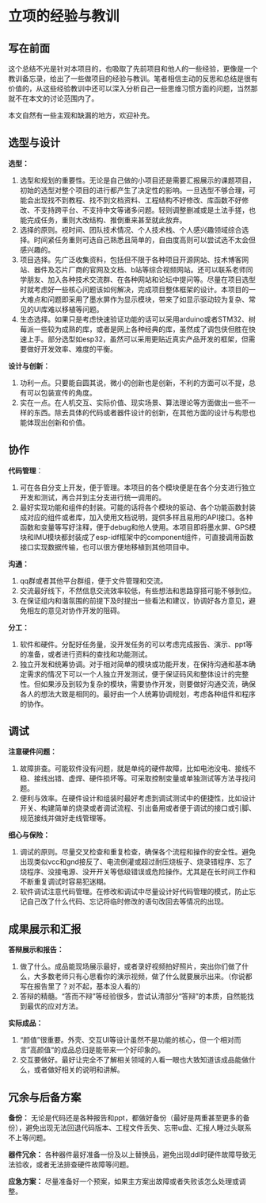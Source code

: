 # 立项的经验与教训

## 写在前面  
这个总结不光是针对本项目的，也吸取了先前项目和他人的一些经验，更像是一个教训备忘录，给出了一些做项目的经验与教训。笔者相信主动的反思和总结是很有价值的，从这些经验教训中还可以深入分析自己一些思维习惯方面的问题，当然那就不在本文的讨论范围内了。   

本文自然有一些主观和缺漏的地方，欢迎补充。


## 选型与设计

**选型：**
1. 选型和规划的重要性。无论是自己做的小项目还是需要汇报展示的课题项目，初始的选型对整个项目的进行都产生了决定性的影响。一旦选型不够合理，可能会出现找不到教程、找不到文档资料、工程结构不好修改、库函数不好修改、不支持跨平台、不支持中文等诸多问题。轻则调整删减或是土法手搓，也能完成任务，重则大改结构、推倒重来甚至就此放弃。
2. 选择的原则。视时间、团队技术情况、个人技术栈、个人感兴趣领域综合选择。时间紧任务重则可选自己熟悉且简单的，自由度高则可以尝试选不太会但感兴趣的。
3. 项目选择。先广泛收集资料，包括但不限于各种项目开源网站、技术博客网站、器件及芯片厂商的官网及文档、b站等综合视频网站。还可以联系老师同学朋友、加入各种技术交流群、在各种网站和论坛中提问等。尽量在项目选型时就考虑好一些核心问题该如何解决，完成项目整体框架的设计。本项目的一大难点和问题即采用了墨水屏作为显示模块，带来了如显示驱动较为复杂、常见的UI库难以移植等问题。
4. 生态选择。如果只是考虑快速验证功能的话可以采用arduino或者STM32、树莓派一些较为成熟的库，或者是网上各种经典的库，虽然成了调包侠但胜在快速上手。部分选型如esp32，虽然可以采用更贴近真实产品开发的框架，但需要做好开发效率、难度的平衡。

**设计与创新：**

1. 功利一点。只要能自圆其说，微小的创新也是创新，不利的方面可以不提，总有可以包装宣传的角度。
2. 实在一点。在人机交互、实际价值、现实场景、算法理论等方面做出一些不一样的东西。除去具体的代码或者器件设计的创新，在其他方面的设计与构思也能体现出创新和价值。


## 协作

**代码管理**：
1. 可在各自分支上开发，便于管理。本项目的各个模块便是在各个分支进行独立开发和测试，再合并到主分支进行统一调用的。
2. 最好实现功能和组件的封装。可能的话将各个模块的驱动、各个功能函数封装成对应的组件或者库，加入使用文档说明，提供多样且易用的API接口。各种函数和变量等写好注释，便于debug和他人使用。本项目即将墨水屏、GPS模块和IMU模块都封装成了esp-idf框架中的component组件，可直接调用函数接口实现数据传输，也可以很方便地移植到其他项目中。

**沟通：**
1. qq群或者其他平台群组，便于文件管理和交流。
2. 交流最好线下，不然信息交流效率较低，有些想法和思路穿搭可能不够到位。
3. 在保证组内和谐氛围的前提下及时提出一些看法和建议，协调好各方意见，避免相左的意见对协作开发的阻碍。

**分工：**
1. 软件和硬件。分配好任务量，没开发任务的可以考虑完成报告、演示、ppt等的准备，或者进行资料的查找和功能测试。
2. 独立开发和统筹协调。对于相对简单的模块或功能开发，在保持沟通和基本确定需求的情况下可以一个人独立开发测试，便于保证码风和整体设计的完整性。但如果涉及到较为复杂的模块，需要协作开发，则要做好沟通交流，确保各人的想法大致是相同的。最好由一个人统筹协调规划，考虑各种组件和程序的协作。


## 调试

**注意硬件问题：**
1. 故障排查。可能软件没有问题，就是单纯的硬件故障，比如电池没电、接线不稳、接线出错、虚焊、硬件损坏等。可采取控制变量或单独测试等方法寻找问题。
2. 便利与效率。在硬件设计和组装时最好考虑到调试测试中的便捷性，比如设计开关、构建简单的烧录或者调试流程、引出备用或者便于调试的接口或引脚、规范接线并做好走线管理等。

**细心与保险：**
1. 调试的原则。尽量交叉检查和重复检查，确保各个流程和操作的安全性。避免出现类似vcc和gnd接反了、电流倒灌或超过耐压烧板子、烧录错程序、忘了烧程序、没接电源、没开开关等低级错误或危险操作。尤其是在长时间工作和不断重复调试时容易犯迷糊。
2. 软件调试注意代码管理。在修改和调试中尽量设计好代码管理的模式，防止忘记自己改了什么代码、忘记将临时修改的语句改回去等情况的出现。


## 成果展示和汇报

**答辩展示和报告：**
1. 做了什么。成品能现场展示最好，或者录好视频拍好照片，突出你们做了什么，大多数老师只有心思看你的演示视频，做了什么就要展示出来。（你说都写在报告里了？对不起，基本没人看的）
2. 答辩的精髓。“答而不辩”等经验很多，尝试认清部分“答辩”的本质，自然能找到最优的应对方法。


**实际成品：**
1. “颜值”很重要。外壳、交互UI等设计虽然不是功能的核心，但一个相对而言”高颜值“的成品总归是能带来一个好印象的。
2. 交互要做好。最好让完全不了解相关领域的人看一眼也大致知道该成品能做什么，或者做好相关的说明和讲解。


## 冗余与后备方案

**备份：**
无论是代码还是各种报告和ppt，都做好备份（最好是两重甚至更多的备份），避免出现无法回退代码版本、工程文件丢失、忘带u盘、汇报人睡过头联系不上等问题。

**器件冗余：**
各种器件最好准备一份及以上替换品，避免出现ddl时硬件故障导致无法验收，或者无法排查硬件故障等问题。

**应急方案：**
尽量准备好一个预案，如果主方案出故障或者失败该怎么处理或调整。








